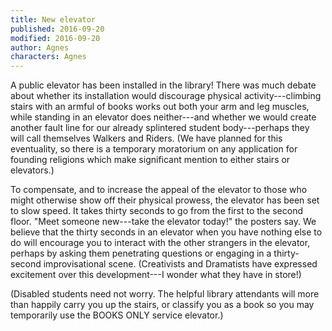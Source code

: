 ```yaml
---
title: New elevator
published: 2016-09-20
modified: 2016-09-20
author: Agnes
characters: Agnes
---
```


A public elevator has been installed in the library! There was much debate about whether its installation would discourage physical activity---climbing stairs with an armful of books works out both your arm and leg muscles, while standing in an elevator does neither---and whether we would create another fault line for our already splintered student body---perhaps they will call themselves Walkers and Riders. (We have planned for this eventuality, so there is a temporary moratorium on any application for founding religions which make significant mention to either stairs or elevators.) 

<!-- more -->

To compensate, and to increase the appeal of the elevator to those who might otherwise show off their physical prowess, the elevator has been set to slow speed. It takes thirty seconds to go from the first to the second floor. "Meet someone new---take the elevator today!" the posters say. We believe that the thirty seconds in an elevator when you have nothing else to do will encourage you to interact with the other strangers in the elevator, perhaps by asking them penetrating questions or engaging in a thirty-second improvisational scene. (Creativists and Dramatists have expressed excitement over this development---I wonder what they have in store!)

(Disabled students need not worry. The helpful library attendants will more than happily carry you up the stairs, or classify you as a book so you may temporarily use the BOOKS ONLY service elevator.)
